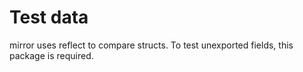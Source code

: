 Test data
============
mirror uses reflect to compare structs.
To test unexported fields, this package is required.